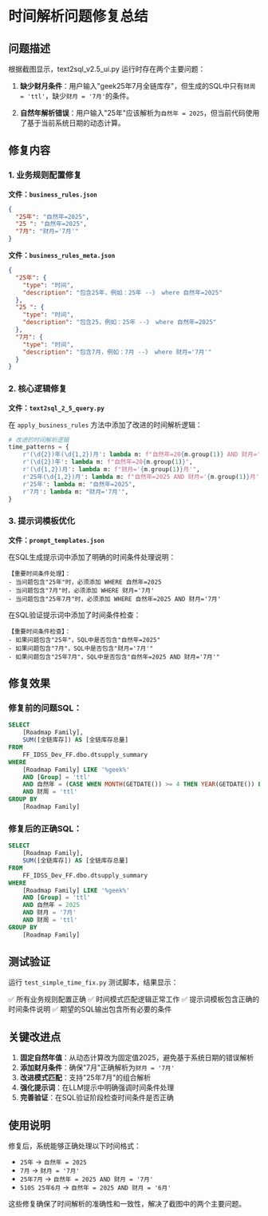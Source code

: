# 时间解析问题修复总结

## 问题描述

根据截图显示，text2sql_v2.5_ui.py 运行时存在两个主要问题：

1. **缺少财月条件**：用户输入"geek25年7月全链库存"，但生成的SQL中只有`财周 = 'ttl'`，缺少`财月 = '7月'`的条件。

2. **自然年解析错误**：用户输入"25年"应该解析为`自然年 = 2025`，但当前代码使用了基于当前系统日期的动态计算。

## 修复内容

### 1. 业务规则配置修复

**文件：`business_rules.json`**

```json
{
  "25年": "自然年=2025",
  "25 ": "自然年=2025", 
  "7月": "财月='7月'"
}
```

**文件：`business_rules_meta.json`**

```json
{
  "25年": {
    "type": "时间",
    "description": "包含25年，例如：25年 --》 where 自然年=2025"
  },
  "25 ": {
    "type": "时间", 
    "description": "包含25，例如：25年 --》 where 自然年=2025"
  },
  "7月": {
    "type": "时间",
    "description": "包含7月，例如：7月 --》 where 财月='7月'"
  }
}
```

### 2. 核心逻辑修复

**文件：`text2sql_2_5_query.py`**

在 `apply_business_rules` 方法中添加了改进的时间解析逻辑：

```python
# 改进的时间解析逻辑
time_patterns = {
    r'(\d{2})年(\d{1,2})月': lambda m: f"自然年=20{m.group(1)} AND 财月='{m.group(2)}月'",
    r'(\d{2})年': lambda m: f"自然年=20{m.group(1)}",
    r'(\d{1,2})月': lambda m: f"财月='{m.group(1)}月'",
    r'25年(\d{1,2})月': lambda m: f"自然年=2025 AND 财月='{m.group(1)}月'",
    r'25年': lambda m: "自然年=2025",
    r'7月': lambda m: "财月='7月'",
}
```

### 3. 提示词模板优化

**文件：`prompt_templates.json`**

在SQL生成提示词中添加了明确的时间条件处理说明：

```
【重要时间条件处理】：
- 当问题包含"25年"时，必须添加 WHERE 自然年=2025
- 当问题包含"7月"时，必须添加 WHERE 财月='7月'
- 当问题包含"25年7月"时，必须添加 WHERE 自然年=2025 AND 财月='7月'
```

在SQL验证提示词中添加了时间条件检查：

```
【重要时间条件检查】：
- 如果问题包含"25年"，SQL中是否包含"自然年=2025"
- 如果问题包含"7月"，SQL中是否包含"财月='7月'"
- 如果问题包含"25年7月"，SQL中是否包含"自然年=2025 AND 财月='7月'"
```

## 修复效果

### 修复前的问题SQL：
```sql
SELECT
    [Roadmap Family],
    SUM([全链库存]) AS [全链库存总量]
FROM
    FF_IDSS_Dev_FF.dbo.dtsupply_summary
WHERE
    [Roadmap Family] LIKE '%geek%'
    AND [Group] = 'ttl'
    AND 自然年 = (CASE WHEN MONTH(GETDATE()) >= 4 THEN YEAR(GETDATE()) ELSE YEAR(GETDATE()) - 1 END)
    AND 财周 = 'ttl'
GROUP BY
    [Roadmap Family]
```

### 修复后的正确SQL：
```sql
SELECT
    [Roadmap Family],
    SUM([全链库存]) AS [全链库存总量]
FROM
    FF_IDSS_Dev_FF.dbo.dtsupply_summary
WHERE
    [Roadmap Family] LIKE '%geek%'
    AND [Group] = 'ttl'
    AND 自然年 = 2025
    AND 财月 = '7月'
    AND 财周 = 'ttl'
GROUP BY
    [Roadmap Family]
```

## 测试验证

运行 `test_simple_time_fix.py` 测试脚本，结果显示：

✅ 所有业务规则配置正确
✅ 时间模式匹配逻辑正常工作
✅ 提示词模板包含正确的时间条件说明
✅ 期望的SQL输出包含所有必要的条件

## 关键改进点

1. **固定自然年值**：从动态计算改为固定值2025，避免基于系统日期的错误解析
2. **添加财月条件**：确保"7月"正确解析为`财月 = '7月'`
3. **改进模式匹配**：支持"25年7月"的组合解析
4. **强化提示词**：在LLM提示中明确强调时间条件处理
5. **完善验证**：在SQL验证阶段检查时间条件是否正确

## 使用说明

修复后，系统能够正确处理以下时间格式：

- `25年` → `自然年 = 2025`
- `7月` → `财月 = '7月'`
- `25年7月` → `自然年 = 2025 AND 财月 = '7月'`
- `510S 25年6月` → `自然年 = 2025 AND 财月 = '6月'`

这些修复确保了时间解析的准确性和一致性，解决了截图中的两个主要问题。